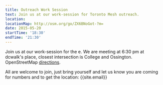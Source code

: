 ```yaml
---
title: Outreach Work Session
text: Join us at our work-session for Toronto Mesh outreach.
location:
locationMap: http://osm.org/go/ZX6BNoGot-?m=
date: 2015-05-20
startTime: '18:30'
endTime: '21:30'
---
```


Join us at our work-session for the e. We are meeting at 6:30 pm at dcwalk's place, closest intersection is College and Ossington. OpenStreetMap  [directions](http://osm.org/go/ZX6BNoGot-?m=).

All are welcome to join, just bring yourself and let us know you are coming for numbers and to get the location: {{site.email}}

